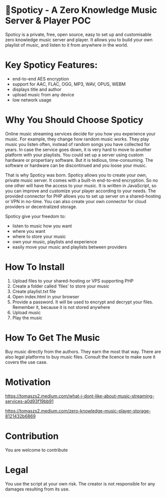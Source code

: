 # 🎵Spoticy - A Zero Knowledge Music Server & Player POC

Spoticy is a private, free, open source, easy to set up and customisable zero knowledge music server and player. It allows you to build your own playlist of music, and listen to it from anywhere in the world.

# Key Spoticy Features:

- end-to-end AES encryption
- support for AAC, FLAC, OGG, MP3, WAV, OPUS, WEBM
- displays title and author
- upload music from any device
- low network usage

# Why You Should Choose Spoticy

Online music streaming services decide for you how you experience your music. For example, they change how random music works. They play music you listen often, instead of random songs you have collected for years. In case the service goes down, it is very hard to move to another platform with your playlists. You could set up a server using custom hardware or propertiary software. But it is tedious, time-consuming. The software or hardware can be discontinued and you loose your music.

That is why Spoticy was born. Spoticy allows you to create your own, private music server. It comes with a built-in end-to-end encryption. So no one other will have the access to your music. It is written in JavaScript, so you can improve and customize your player according to your needs. The provided connector for PHP allows you to set up server on a shared-hosting or VPN in no-time. You can also create your own connector for cloud providers or decentralized storage.

Spoticy give your freedom to:

- listen to music how you want
- where you want
- where to store your music
- own your music, playlists and experience
- easily move your music and playlists between providers

# How To Install

1. Upload files to your shared-hosting or VPS supporting PHP
2. Create a folder called 'files' to store your music
3. Create playlist.txt file
4. Open index.html in your browser
5. Provide a password. It will be used to encrypt and decrypt your files. Remember it, because it is not stored anywhere
6. Upload music
7. Play the music

# How To Get The Music

Buy music directly from the authors. They earn the most that way. There are also legal platforms to buy music files. Consult the licence to make sure it covers the use case.

# Motivation

https://tomaszs2.medium.com/what-i-dont-like-about-music-streaming-services-a0d93f19bb91

https://tomaszs2.medium.com/zero-knowledge-music-player-storage-8121432b6869

# Contribution

You are welcome to contribute

# Legal

You use the script at your own risk. The creator is not responsible for any damages resulting from its use.
